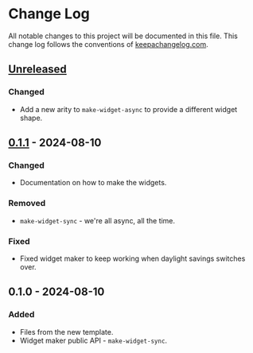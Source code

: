# Change Log
All notable changes to this project will be documented in this file. This change log follows the conventions of [keepachangelog.com](http://keepachangelog.com/).

## [Unreleased]
### Changed
- Add a new arity to `make-widget-async` to provide a different widget shape.

## [0.1.1] - 2024-08-10
### Changed
- Documentation on how to make the widgets.

### Removed
- `make-widget-sync` - we're all async, all the time.

### Fixed
- Fixed widget maker to keep working when daylight savings switches over.

## 0.1.0 - 2024-08-10
### Added
- Files from the new template.
- Widget maker public API - `make-widget-sync`.

[Unreleased]: https://sourcehost.site/your-name/assignment-2/compare/0.1.1...HEAD
[0.1.1]: https://sourcehost.site/your-name/assignment-2/compare/0.1.0...0.1.1
